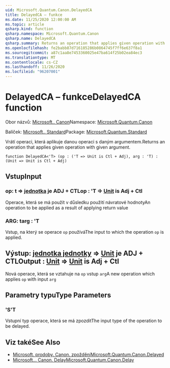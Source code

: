 ```yaml
---
uid: Microsoft.Quantum.Canon.DelayedCA
title: DelayedCA – funkce
ms.date: 11/25/2020 12:00:00 AM
ms.topic: article
qsharp.kind: function
qsharp.namespace: Microsoft.Quantum.Canon
qsharp.name: DelayedCA
qsharp.summary: Returns an operation that applies given operation with given argument.
ms.openlocfilehash: fe2babb87d716185286b0864745f7ff6e637f8a1
ms.sourcegitcommit: a87c1aa8e7453360025e47ba614f25b02ea84ec3
ms.translationtype: MT
ms.contentlocale: cs-CZ
ms.lasthandoff: 11/26/2020
ms.locfileid: "96207001"
---
```

# <a name="delayedca-function"></a><span data-ttu-id="9ed02-102">DelayedCA – funkce</span><span class="sxs-lookup"><span data-stu-id="9ed02-102">DelayedCA function</span></span>

<span data-ttu-id="9ed02-103">Obor názvů: [Microsoft.. Canon](xref:Microsoft.Quantum.Canon)</span><span class="sxs-lookup"><span data-stu-id="9ed02-103">Namespace: [Microsoft.Quantum.Canon](xref:Microsoft.Quantum.Canon)</span></span>

<span data-ttu-id="9ed02-104">Balíček: [Microsoft.. Standard](https://nuget.org/packages/Microsoft.Quantum.Standard)</span><span class="sxs-lookup"><span data-stu-id="9ed02-104">Package: [Microsoft.Quantum.Standard](https://nuget.org/packages/Microsoft.Quantum.Standard)</span></span>


<span data-ttu-id="9ed02-105">Vrátí operaci, která aplikuje danou operaci s daným argumentem.</span><span class="sxs-lookup"><span data-stu-id="9ed02-105">Returns an operation that applies given operation with given argument.</span></span>

```qsharp
function DelayedCA<'T> (op : ('T => Unit is Ctl + Adj), arg : 'T) : (Unit => Unit is Ctl + Adj)
```


## <a name="input"></a><span data-ttu-id="9ed02-106">Vstup</span><span class="sxs-lookup"><span data-stu-id="9ed02-106">Input</span></span>

### <a name="op--t--unit--is-adj--ctl"></a><span data-ttu-id="9ed02-107">op: t => [jednotka](xref:microsoft.quantum.lang-ref.unit)  je ADJ + CTL</span><span class="sxs-lookup"><span data-stu-id="9ed02-107">op : 'T => [Unit](xref:microsoft.quantum.lang-ref.unit)  is Adj + Ctl</span></span>

<span data-ttu-id="9ed02-108">Operace, která se má použít v důsledku použití návratové hodnoty</span><span class="sxs-lookup"><span data-stu-id="9ed02-108">An operation to be applied as a result of applying return value</span></span>


### <a name="arg--t"></a><span data-ttu-id="9ed02-109">ARG: t</span><span class="sxs-lookup"><span data-stu-id="9ed02-109">arg : 'T</span></span>

<span data-ttu-id="9ed02-110">Vstup, na který se operace `op` používá</span><span class="sxs-lookup"><span data-stu-id="9ed02-110">The input to which the operation `op` is applied.</span></span>



## <a name="output--unit--unit--is-adj--ctl"></a><span data-ttu-id="9ed02-111">Výstup: [jednotka jednotky](xref:microsoft.quantum.lang-ref.unit) => [Unit](xref:microsoft.quantum.lang-ref.unit) je ADJ + CTL</span><span class="sxs-lookup"><span data-stu-id="9ed02-111">Output : [Unit](xref:microsoft.quantum.lang-ref.unit) => [Unit](xref:microsoft.quantum.lang-ref.unit)  is Adj + Ctl</span></span>

<span data-ttu-id="9ed02-112">Nová operace, která se vztahuje na `op` vstup `arg`</span><span class="sxs-lookup"><span data-stu-id="9ed02-112">A new operation which applies `op` with input `arg`</span></span>

## <a name="type-parameters"></a><span data-ttu-id="9ed02-113">Parametry typu</span><span class="sxs-lookup"><span data-stu-id="9ed02-113">Type Parameters</span></span>

### <a name="t"></a><span data-ttu-id="9ed02-114">'S</span><span class="sxs-lookup"><span data-stu-id="9ed02-114">'T</span></span>

<span data-ttu-id="9ed02-115">Vstupní typ operace, která se má zpozdit</span><span class="sxs-lookup"><span data-stu-id="9ed02-115">The input type of the operation to be delayed.</span></span>

## <a name="see-also"></a><span data-ttu-id="9ed02-116">Viz také</span><span class="sxs-lookup"><span data-stu-id="9ed02-116">See Also</span></span>

- [<span data-ttu-id="9ed02-117">Microsoft. prodoby. Canon. zpoždění</span><span class="sxs-lookup"><span data-stu-id="9ed02-117">Microsoft.Quantum.Canon.Delayed</span></span>](xref:Microsoft.Quantum.Canon.Delayed)
- [<span data-ttu-id="9ed02-118">Microsoft... Canon. Delay</span><span class="sxs-lookup"><span data-stu-id="9ed02-118">Microsoft.Quantum.Canon.Delay</span></span>](xref:Microsoft.Quantum.Canon.Delay)